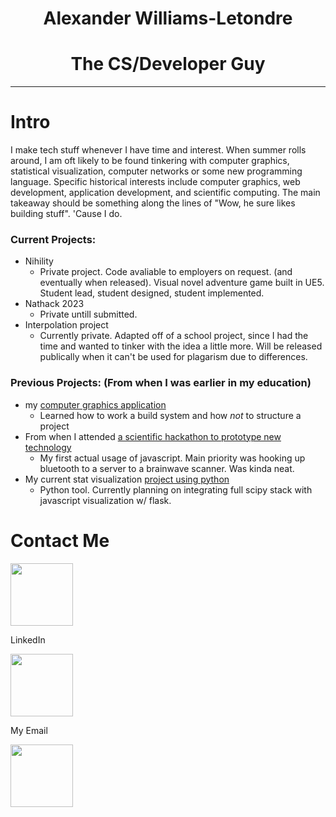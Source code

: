 # <div align="center">Alexander Williams-Letondre<div>
# <div align="center">The CS/Developer Guy</div>
<hr>

# Intro
I make tech stuff whenever I have time and interest. When summer rolls around, I am oft likely to be found tinkering with computer graphics, statistical visualization, computer networks or some new programming language. Specific historical interests include computer graphics, web development, application development, and scientific computing. The main takeaway should be something along the lines of "Wow, he sure likes building stuff". 'Cause I do.

### Current Projects:
* Nihility
  - Private project. Code avaliable to employers on request. (and eventually when released). Visual novel adventure game built in UE5. Student lead, student designed, student implemented.
* Nathack 2023
  - Private untill submitted.
* Interpolation project
  - Currently private. Adapted off of a school project, since I had the time and wanted to tinker with the idea a little more. Will be released publically when it can't be used for plagarism due to differences.

### Previous Projects: (From when I was earlier in my education)
* my [computer graphics application](https://github.com/Physlex/OpenGPipe)
  - Learned how to work a build system and how *not* to structure a project
* From when I attended [a scientific hackathon to prototype new technology](https://github.com/Physlex/OctoSporkNatHack2022)
  - My first actual usage of javascript. Main priority was hooking up bluetooth to a server to a brainwave scanner. Was kinda neat.
* My current stat visualization [project using python](https://github.com/Physlex/StatVis)
  - Python tool. Currently planning on integrating full scipy stack with javascript visualization w/ flask.

<footer align="left">

# Contact Me

<a href="https://www.linkedin.com/in/alexander-williams-letondre-36a59020b/" target="_blank">
  <img src="https://user-images.githubusercontent.com/80188240/164322657-29d40f74-043d-4200-a9c1-f9900f3870e4.svg" style="width:100px;height100px;">
</a>

LinkedIn

<a href="mailto:al.willet02@gmail.com" target="_blank">
  <img src="https://user-images.githubusercontent.com/80188240/164323266-d0f65c75-59d1-4c7d-bb7c-a437f2b06805.svg" style="width:100px;height100px;">
</a>

My Email

<a href="mailto:a.williamsletondre@uleth.ca" target="_blank">
  <img src="https://user-images.githubusercontent.com/80188240/164323266-d0f65c75-59d1-4c7d-bb7c-a437f2b06805.svg" style="width:100px;height100px;">
</a>

</footer>
